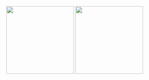 <div>
  <img height="180em" src="https://github-readme-stats.vercel.app/api?username=minchemo&count_private=true&theme=cobalt&show_icons=true"/>
  <img height="180em" src="https://github-readme-stats.vercel.app/api/top-langs/?username=minchemo&layout=compact&langs_count=7&theme=cobalt"/>
</div>

